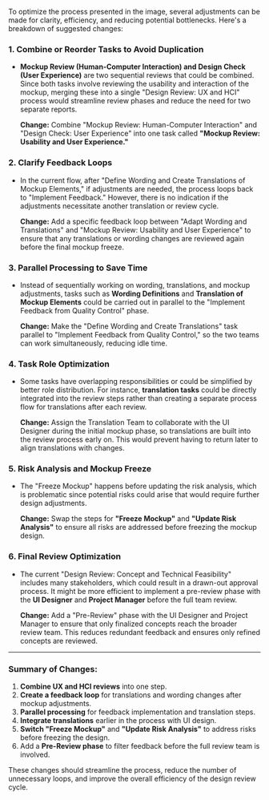 To optimize the process presented in the image, several adjustments can be made for clarity, efficiency, and reducing potential bottlenecks. Here's a breakdown of suggested changes:

### 1. Combine or Reorder Tasks to Avoid Duplication
- **Mockup Review (Human-Computer Interaction) and Design Check (User Experience)** are two sequential reviews that could be combined. Since both tasks involve reviewing the usability and interaction of the mockup, merging these into a single "Design Review: UX and HCI" process would streamline review phases and reduce the need for two separate reports.
  
   **Change:** Combine "Mockup Review: Human-Computer Interaction" and "Design Check: User Experience" into one task called **"Mockup Review: Usability and User Experience."**

### 2. Clarify Feedback Loops
- In the current flow, after "Define Wording and Create Translations of Mockup Elements," if adjustments are needed, the process loops back to "Implement Feedback." However, there is no indication if the adjustments necessitate another translation or review cycle.
  
   **Change:** Add a specific feedback loop between "Adapt Wording and Translations" and "Mockup Review: Usability and User Experience" to ensure that any translations or wording changes are reviewed again before the final mockup freeze.

### 3. Parallel Processing to Save Time
- Instead of sequentially working on wording, translations, and mockup adjustments, tasks such as **Wording Definitions** and **Translation of Mockup Elements** could be carried out in parallel to the "Implement Feedback from Quality Control" phase.
  
   **Change:** Make the "Define Wording and Create Translations" task parallel to "Implement Feedback from Quality Control," so the two teams can work simultaneously, reducing idle time.

### 4. Task Role Optimization
- Some tasks have overlapping responsibilities or could be simplified by better role distribution. For instance, **translation tasks** could be directly integrated into the review steps rather than creating a separate process flow for translations after each review.
  
   **Change:** Assign the Translation Team to collaborate with the UI Designer during the initial mockup phase, so translations are built into the review process early on. This would prevent having to return later to align translations with changes.

### 5. Risk Analysis and Mockup Freeze
- The "Freeze Mockup" happens before updating the risk analysis, which is problematic since potential risks could arise that would require further design adjustments.
  
   **Change:** Swap the steps for **"Freeze Mockup"** and **"Update Risk Analysis"** to ensure all risks are addressed before freezing the mockup design.

### 6. Final Review Optimization
- The current "Design Review: Concept and Technical Feasibility" includes many stakeholders, which could result in a drawn-out approval process. It might be more efficient to implement a pre-review phase with the **UI Designer** and **Project Manager** before the full team review.
  
   **Change:** Add a "Pre-Review" phase with the UI Designer and Project Manager to ensure that only finalized concepts reach the broader review team. This reduces redundant feedback and ensures only refined concepts are reviewed.

---

### Summary of Changes:
1. **Combine UX and HCI reviews** into one step.
2. **Create a feedback loop** for translations and wording changes after mockup adjustments.
3. **Parallel processing** for feedback implementation and translation steps.
4. **Integrate translations** earlier in the process with UI design.
5. **Switch "Freeze Mockup"** and **"Update Risk Analysis"** to address risks before freezing the design.
6. Add a **Pre-Review phase** to filter feedback before the full review team is involved.

These changes should streamline the process, reduce the number of unnecessary loops, and improve the overall efficiency of the design review cycle.